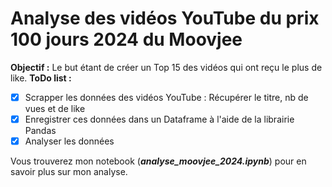 # Analyse des vidéos YouTube du prix 100 jours 2024 du Moovjee
**Objectif :** Le but étant de créer un Top 15 des vidéos qui ont reçu le plus de like.
**ToDo list :**
- [x] Scrapper les données des vidéos YouTube : Récupérer le titre, nb de vues et de like
- [x] Enregistrer ces données dans un Dataframe à l'aide de la librairie Pandas
- [x] Analyser les données

Vous trouverez mon notebook (***analyse_moovjee_2024.ipynb***) pour en savoir plus sur mon analyse.